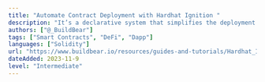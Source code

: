 ```yaml
---
title: "Automate Contract Deployment with Hardhat Ignition "
description: "It’s a declarative system that simplifies the deployment process, offering an end-to-end deployment experience, and lets developers focus on their projects, not deployment nuances."
authors: ["@_BuildBear"]
tags: ["Smart Contracts", "DeFi", "Dapp"]
languages: ["Solidity"]
url: "https://www.buildbear.io/resources/guides-and-tutorials/Hardhat_Ignition"
dateAdded: 2023-11-9
level: "Intermediate"
---
```

